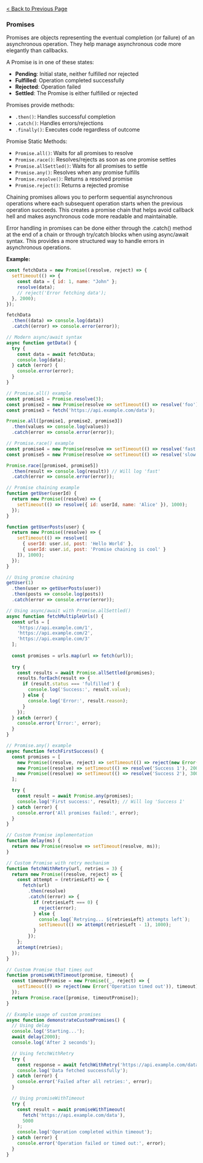 [< Back to Previous Page](Javascript.md)

### Promises

Promises are objects representing the eventual completion (or failure) of an asynchronous operation. They help manage asynchronous code more elegantly than callbacks.


A Promise is in one of these states:
- **Pending**: Initial state, neither fulfilled nor rejected
- **Fulfilled**: Operation completed successfully
- **Rejected**: Operation failed
- **Settled**: The Promise is either fulfilled or rejected

Promises provide methods:
- `.then()`: Handles successful completion
- `.catch()`: Handles errors/rejections
- `.finally()`: Executes code regardless of outcome

Promise Static Methods:
- `Promise.all()`: Waits for all promises to resolve
- `Promise.race()`: Resolves/rejects as soon as one promise settles
- `Promise.allSettled()`: Waits for all promises to settle
- `Promise.any()`: Resolves when any promise fulfills
- `Promise.resolve()`: Returns a resolved promise
- `Promise.reject()`: Returns a rejected promise

Chaining promises allows you to perform sequential asynchronous operations where each subsequent operation starts when the previous operation succeeds. This creates a promise chain that helps avoid callback hell and makes asynchronous code more readable and maintainable.

Error handling in promises can be done either through the .catch() method at the end of a chain or through try/catch blocks when using async/await syntax. This provides a more structured way to handle errors in asynchronous operations.


**Example:**
```js
const fetchData = new Promise((resolve, reject) => {
  setTimeout(() => {
    const data = { id: 1, name: "John" };
    resolve(data);
    // reject('Error fetching data');
  }, 2000);
});

fetchData
  .then((data) => console.log(data))
  .catch((error) => console.error(error));
```
```js
// Modern async/await syntax
async function getData() {
  try {
    const data = await fetchData;
    console.log(data);
  } catch (error) {
    console.error(error);
  }
}
```
```js
// Promise.all() example
const promise1 = Promise.resolve(3);
const promise2 = new Promise(resolve => setTimeout(() => resolve('foo'), 2000));
const promise3 = fetch('https://api.example.com/data');

Promise.all([promise1, promise2, promise3])
  .then(values => console.log(values))
  .catch(error => console.error(error));
```
```js
// Promise.race() example
const promise4 = new Promise(resolve => setTimeout(() => resolve('fast'), 1000));
const promise5 = new Promise(resolve => setTimeout(() => resolve('slow'), 3000));

Promise.race([promise4, promise5])
  .then(result => console.log(result)) // Will log 'fast'
  .catch(error => console.error(error));
```
```js
// Promise chaining example
function getUser(userId) {
  return new Promise((resolve) => {
    setTimeout(() => resolve({ id: userId, name: 'Alice' }), 1000);
  });
}

function getUserPosts(user) {
  return new Promise((resolve) => {
    setTimeout(() => resolve([
      { userId: user.id, post: 'Hello World' },
      { userId: user.id, post: 'Promise chaining is cool' }
    ]), 1000);
  });
}
```
```js
// Using promise chaining
getUser(1)
  .then(user => getUserPosts(user))
  .then(posts => console.log(posts))
  .catch(error => console.error(error));

```
```js
// Using async/await with Promise.allSettled()
async function fetchMultipleUrls() {
  const urls = [
    'https://api.example.com/1',
    'https://api.example.com/2',
    'https://api.example.com/3'
  ];
  
  const promises = urls.map(url => fetch(url));
  
  try {
    const results = await Promise.allSettled(promises);
    results.forEach(result => {
      if (result.status === 'fulfilled') {
        console.log('Success:', result.value);
      } else {
        console.log('Error:', result.reason);
      }
    });
  } catch (error) {
    console.error('Error:', error);
  }
}
```
```js
// Promise.any() example
async function fetchFirstSuccess() {
  const promises = [
    new Promise((resolve, reject) => setTimeout(() => reject(new Error('Fail 1')), 1000)),
    new Promise((resolve) => setTimeout(() => resolve('Success 1'), 2000)),
    new Promise((resolve) => setTimeout(() => resolve('Success 2'), 3000))
  ];

  try {
    const result = await Promise.any(promises);
    console.log('First success:', result); // Will log 'Success 1'
  } catch (error) {
    console.error('All promises failed:', error);
  }
}
```
```js
// Custom Promise implementation
function delay(ms) {
  return new Promise(resolve => setTimeout(resolve, ms));
}
```
```js
// Custom Promise with retry mechanism
function fetchWithRetry(url, retries = 3) {
  return new Promise((resolve, reject) => {
    const attempt = (retriesLeft) => {
      fetch(url)
        .then(resolve)
        .catch((error) => {
          if (retriesLeft === 0) {
            reject(error);
          } else {
            console.log(`Retrying... ${retriesLeft} attempts left`);
            setTimeout(() => attempt(retriesLeft - 1), 1000);
          }
        });
    };
    attempt(retries);
  });
}
```
```js
// Custom Promise that times out
function promiseWithTimeout(promise, timeout) {
  const timeoutPromise = new Promise((_, reject) => {
    setTimeout(() => reject(new Error('Operation timed out')), timeout);
  });
  return Promise.race([promise, timeoutPromise]);
}
```
```js
// Example usage of custom promises
async function demonstrateCustomPromises() {
  // Using delay
  console.log('Starting...');
  await delay(2000);
  console.log('After 2 seconds');

```
```js
  // Using fetchWithRetry
  try {
    const response = await fetchWithRetry('https://api.example.com/data');
    console.log('Data fetched successfully');
  } catch (error) {
    console.error('Failed after all retries:', error);
  }
```
```js
  // Using promiseWithTimeout
  try {
    const result = await promiseWithTimeout(
      fetch('https://api.example.com/data'),
      5000
    );
    console.log('Operation completed within timeout');
  } catch (error) {
    console.error('Operation failed or timed out:', error);
  }
}
```